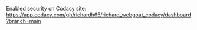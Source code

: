 
Enabled security on Codacy site:
https://app.codacy.com/gh/richardh65/richard_webgoat_codacy/dashboard?branch=main

